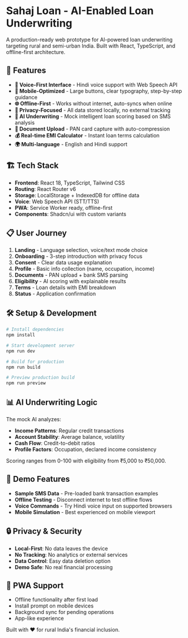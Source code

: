 # Sahaj Loan - AI-Enabled Loan Underwriting

A production-ready web prototype for AI-powered loan underwriting targeting rural and semi-urban India. Built with React, TypeScript, and offline-first architecture.

## 🚀 Features

- **🎤 Voice-First Interface** - Hindi voice support with Web Speech API
- **📱 Mobile-Optimized** - Large buttons, clear typography, step-by-step guidance
- **🌐 Offline-First** - Works without internet, auto-syncs when online
- **🔐 Privacy-Focused** - All data stored locally, no external tracking
- **🤖 AI Underwriting** - Mock intelligent loan scoring based on SMS analysis
- **📄 Document Upload** - PAN card capture with auto-compression
- **💰 Real-time EMI Calculator** - Instant loan terms calculation
- **🌍 Multi-language** - English and Hindi support

## 🏗️ Tech Stack

- **Frontend**: React 18, TypeScript, Tailwind CSS
- **Routing**: React Router v6
- **Storage**: LocalStorage + IndexedDB for offline data
- **Voice**: Web Speech API (STT/TTS)
- **PWA**: Service Worker ready, offline-first
- **Components**: Shadcn/ui with custom variants

## 📋 User Journey

1. **Landing** - Language selection, voice/text mode choice
2. **Onboarding** - 3-step introduction with privacy focus
3. **Consent** - Clear data usage explanation
4. **Profile** - Basic info collection (name, occupation, income)
5. **Documents** - PAN upload + bank SMS parsing
6. **Eligibility** - AI scoring with explainable results
7. **Terms** - Loan details with EMI breakdown
8. **Status** - Application confirmation

## 🛠️ Setup & Development

```bash
# Install dependencies
npm install

# Start development server
npm run dev

# Build for production
npm run build

# Preview production build
npm run preview
```

## 📊 AI Underwriting Logic

The mock AI analyzes:

- **Income Patterns**: Regular credit transactions
- **Account Stability**: Average balance, volatility
- **Cash Flow**: Credit-to-debit ratios
- **Profile Factors**: Occupation, declared income consistency

Scoring ranges from 0-100 with eligibility from ₹5,000 to ₹50,000.

## 🎯 Demo Features

- **Sample SMS Data** - Pre-loaded bank transaction examples
- **Offline Testing** - Disconnect internet to test offline flows
- **Voice Commands** - Try Hindi voice input on supported browsers
- **Mobile Simulation** - Best experienced on mobile viewport

## 🔒 Privacy & Security

- **Local-First**: No data leaves the device
- **No Tracking**: No analytics or external services
- **Data Control**: Easy data deletion option
- **Demo Safe**: No real financial processing

## 📱 PWA Support

- Offline functionality after first load
- Install prompt on mobile devices
- Background sync for pending operations
- App-like experience

Built with ❤️ for rural India's financial inclusion.
